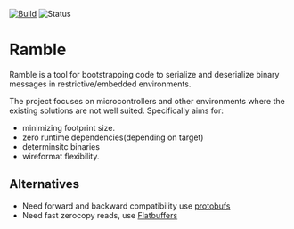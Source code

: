 [![Build](https://github.com/jazzz/ramble/actions/workflows/cargo_build.yml/badge.svg)](https://github.com/jazzz/ramble/actions/workflows/cargo_build.yml)
![Status](https://img.shields.io/badge/Project_status-PreAlpha-purple)

# Ramble

Ramble is a tool for bootstrapping code to serialize and deserialize binary messages in restrictive/embedded environments.

The project focuses on microcontrollers and other environments where the existing solutions are not well suited. Specifically aims for:
- minimizing footprint size.
- zero runtime dependencies(depending on target)
- determinsitc binaries
- wireformat flexibility.


## Alternatives
- Need forward and backward compatibility use [protobufs](https://protobuf.dev/)
- Need fast zerocopy reads, use [Flatbuffers](https://flatbuffers.dev/)

